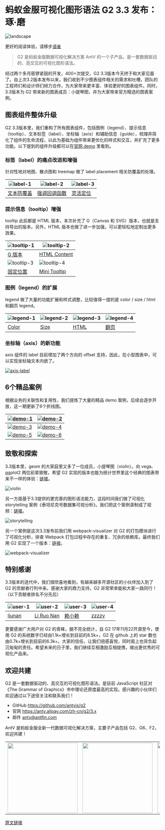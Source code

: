 # 蚂蚁金服可视化图形语法 G2 3.3 发布：琢·磨

![landscape](https://cdn.nlark.com/lark/0/2018/png/619/1539617561562-735601fe-7c28-4ddc-aa8b-d230d46e5e00.png)

更好的阅读体验，请移步[语雀](https://www.yuque.com/antv/blog/g2-3.3-release)

> G2 是蚂蚁金服数据可视化解决方案 AntV 的一个子产品，是一套数据驱动的、高交互的可视化图形语法。

经过两个多月密锣紧鼓的开发，400+次提交，G2 3.3版本今天终于和大家见面了。自上次3.2版本发布以来，我们收到不少图表组件相关的需求和吐槽，团队的工程师们和设计师们倾力合作，为大家带来更丰富、体验更好的图表组件。同时，3.3版本为 G2 带来新的图表成员：小提琴图，并为大家带来官方精选的图表案例。

## 图表组件整体升级

G2 3.3版本里，我们重构了所有图表组件，包括图例（legend）、提示信息（tooltip）、文本标签（label）、坐标轴（axis）和辅助信息（guide），梳理并简化了组件的生命流程，以此为基础为组件带来更优化的样式和交互，并扩充了更多功能。以下提到的组件升级都可以在[官网 demo](https://antv.alipay.com/zh-cn/g2/3.x/demo/index.html#_%E7%BB%84%E4%BB%B6%E4%BD%BF%E7%94%A8) 里看到。

### 标签（label）的痛点改进和增强

针对性地对地图、散点图和 treemap 做了 label placement 相关防覆盖的处理。

| ![label-1](https://cdn.nlark.com/lark/0/2018/png/619/1539619672502-705f9687-9081-4c3e-93ba-325186e8b86d.png) | ![label-2](https://cdn.nlark.com/lark/0/2018/png/619/1539619679388-c124590f-5132-4940-be2b-8ac1f22844fa.png) | ![label-3](https://cdn.nlark.com/lark/0/2018/png/619/1539619685785-c7c8b908-9d3c-4e62-8848-27850b9b8edc.png) |
|----|----|----|
| [文本防覆盖](https://antv.alipay.com/zh-cn/g2/3.x/demo/component/label-map.html) | [强调回调函数](https://antv.alipay.com/zh-cn/g2/3.x/demo/component/legend-tail.html) | [灵活定位](https://antv.alipay.com/zh-cn/g2/3.x/demo/component/label-position.html) |

### 提示信息（tooltip）增强

tooltip 此前都是 HTML 版本，本次补充了 G（Canvas 和 SVG）版本，也就是支持导出的版本。另外，HTML 版本也做了进一步加强，可以更轻松地定制出更多效果。

| ![tooltip-1](https://cdn.nlark.com/lark/0/2018/png/619/1539619829723-6458be26-061f-40a9-9896-f51f52cabef9.png) | ![tooltip-2](https://cdn.nlark.com/lark/0/2018/png/619/1539619840951-c1d43c75-2e53-41fb-861d-0f6a49b48e19.png) |
|----|----|
| [G 版本](https://antv.alipay.com/zh-cn/g2/3.x/demo/component/tooltip-canvastooltip.html) | [HTML Content](https://antv.alipay.com/zh-cn/g2/3.x/demo/component/tooltip-html-content.html) |
| ![tooltip-3](https://cdn.nlark.com/lark/0/2018/png/619/1539619926948-f65bcf24-c18a-4c27-851d-0cf439c63558.png) | ![tooltip-4](https://cdn.nlark.com/lark/0/2018/png/619/1539619934634-4075c935-ec52-4ba2-84b1-8ac0bb8933a5.png) |
| [固定位置](https://antv.alipay.com/zh-cn/g2/3.x/demo/component/tooltip-fixed-position.html) | [Mini Tooltip](https://antv.alipay.com/zh-cn/g2/3.x/demo/component/tooltip-mini.html) |

### 图例（legend）的扩展

legend 做了大量的功能扩展和样式调整，比较值得一提的是 color / size / html 和翻页 legend。

| ![legend-1](https://cdn.nlark.com/lark/0/2018/png/619/1539620313490-c98b03dd-bac6-4149-a03d-0815fe1df845.png) | ![legend-2](https://cdn.nlark.com/lark/0/2018/png/619/1539620064793-e2f13b00-bdfe-4740-a690-e38e1f9da201.png) | ![legend-3](https://cdn.nlark.com/lark/0/2018/png/619/1539620087148-a84c0474-30cb-4016-9d4b-13f93183c62d.png) | ![legend-4](https://cdn.nlark.com/lark/0/2018/png/619/1539620093764-fcc442c5-711a-4e15-ba9d-d03dc3428c4e.png) |
|----|----|----|----|
| [Color](https://antv.alipay.com/zh-cn/g2/3.x/demo/component/legend-color.html) | [Size](https://antv.alipay.com/zh-cn/g2/3.x/demo/component/legend-size.html) | [HTML](https://antv.alipay.com/zh-cn/g2/3.x/demo/component/legend-html.html) | [翻页](https://antv.alipay.com/zh-cn/g2/3.x/demo/component/legend-pagenation.html) |

### 坐标轴（axis）的新功能

axis 组件的 label 目前增加了两个方向的 offset 支持，因此，在小型图表中，可以实现坐标轴文本内嵌了。

[![axis-label](https://cdn.nlark.com/lark/0/2018/png/619/1539620653141-8f44b047-25e3-40b8-86c4-b7ac47e40da9.png)](https://antv.alipay.com/zh-cn/g2/3.x/demo/component/axis-label-offset.html)

## 6个精品案例

根据业务的关联性和复用性，我们提炼了大量的精品 demo 案例，后续会逐步开放，这一期更新了6个折线图。

| [![demo-1](https://cdn.nlark.com/lark/0/2018/png/619/1539620696235-1434e86d-d014-405b-bb48-9b6a9bbb8ed9.png)](https://antv.alipay.com/zh-cn/g2/3.x/demo/gallery/line3.html) | [![demo-2](https://cdn.nlark.com/lark/0/2018/png/619/1539620707056-13453f3f-4552-4755-933d-a62b67192645.png)](https://antv.alipay.com/zh-cn/g2/3.x/demo/gallery/line2.html) |
|----|----|
| [![demo-3](https://cdn.nlark.com/lark/0/2018/png/619/1539620715476-86da7d49-132b-4bce-9179-39c3218b23c1.png)](https://antv.alipay.com/zh-cn/g2/3.x/demo/gallery/line6.html) | [![demo-4](https://cdn.nlark.com/lark/0/2018/png/619/1539620729626-c04bd74a-c164-41f9-9443-c2813b488a61.png)](https://antv.alipay.com/zh-cn/g2/3.x/demo/gallery/line4.html) |
| [![demo-5](https://cdn.nlark.com/lark/0/2018/png/619/1539620740532-77142126-c9d0-480a-8cd7-6903032aa2c8.png)](https://antv.alipay.com/zh-cn/g2/3.x/demo/gallery/line5.html) | [![demo-6](https://cdn.nlark.com/lark/0/2018/png/619/1539620753012-ed976c71-f021-4468-a7eb-0d4622904365.png)](https://antv.alipay.com/zh-cn/g2/3.x/demo/gallery/line1.html) |

## 致敬和探索

3.3版本里，geom 的大家庭里又多了一位成员，小提琴图（violin）。向 vega、ggplot2 两位前辈致敬，希望 G2 实现的版本也能为统计世界里这个经典的图表带来不一样的体验：[链接](https://antv.alipay.com/zh-cn/g2/3.x/demo/other/violin.html)。

![violin](https://cdn.nlark.com/lark/0/2018/gif/619/1539257814939-b34bb906-223b-4b52-b2aa-2816ae1ef74b.gif)

另一方面基于3.3提供的更完善的图形语法能力，这段时间我们做了可视化 storytelling 案例《泰坦尼克号数据集可视分析》。我们把这个案例录制成了视频：[链接](https://v.youku.com/v_show/id_XMzgzMDk3Mjk1Mg==.html)。

![storytelling](https://cdn.nlark.com/lark/0/2018/png/619/1539258098542-cc553028-f041-4c01-89d7-93cc97014c46.png)

另一个案例是这次3.3发布前我们用 webpack-visualizer 对 G2 的打包模块进行了可视化分析，排查 Webpack 打包过程中存在的重复、冗余的依赖库。最终我们用 G2 实现了一个版本：[链接](https://antv.alipay.com/zh-cn/g2/3.x/demo/relation/webpack-visualizer.html)。

![webpack-visualizer](https://cdn.nlark.com/lark/0/2018/gif/619/1539258494707-0be4756e-706d-4e8c-8182-f3760b8dd5e5.gif)

## 特别感谢

3.3版本的迭代中，我们很欣喜地看到，有越来越多开源社区的小伙伴加入到了 G2 的贡献者行列中来。感谢大家的鼎力支持，G2 非常荣幸能和大家一路同行！（以下贡献者排名不分先后）

| ![user-1](https://cdn.nlark.com/lark/0/2018/png/619/1539246344336-81a296cd-3980-46d4-8c42-0dc5cbe6273d.png) | ![user-2](https://cdn.nlark.com/lark/0/2018/png/619/1539246411377-2dba76d5-489e-40c5-8ee1-d296d7b7549c.png) | ![user-3](https://cdn.nlark.com/lark/0/2018/png/619/1539246391792-46320fd8-3f9d-4155-b988-72406d71020e.png) | ![user-4](https://cdn.nlark.com/lark/0/2018/png/619/1539246366261-5bd45572-b9dd-406b-862d-0a6e5181015e.png) |
|----|----|----|----|
| [liunan](https://github.com/forbreak) | [Li Ruo Nan](https://github.com/Sai0514) | [赖小赖](https://github.com/laispace) | [zzzzy](https://github.com/maplor) |

更要感谢广大用户对 G2 的青睐，据不完全统计，自 G2 17年11月22开源至今，使用 G2 的系统数字已经由1.1k+增长到目前的8.5k+，G2 在 github 上的 star 数也由0.7k+增长到目前的6.3k+。大家的信任，让我们倍感喜悦，同时肩上也背负起沉甸甸的责任。希望未来的日子里，我们继续互相激励互相提携，做出更优秀的可视化产品来。

## 欢迎共建

G2 是一套数据驱动的、高交互的可视化图形语法。是目前 JavaScript 社区对《The Grammar of Graphics》书中理论还原度最高的实现。感兴趣的小伙伴们欢迎通过以下途径关注和联系我们！

- GitHub https://github.com/antvis/g2
- 官网 https://antv.alipay.com/zh-cn/g2/3.x
- 邮件 antv@antfin.com

AntV 是蚂蚁金服全新一代数据可视化解决方案，主要子产品包括 G2、G6、F2，欢迎共建！

<div class="bi-table"><table><colgroup><col><col><col></colgroup><tbody><tr><td rowspan="1" colspan="1"><div data-type="p"><a target="_blank" rel="noopener noreferrer nofollow" href="https://antv.alipay.com/zh-cn/g2/3.x/index.html" class="bi-link"><div data-type="image" data-display="block" data-align="center" data-src="https://cdn.yuque.com/lark/0/2018/png/355/1531725785990-d1682f3d-6655-47e7-a4f7-e8cd7518f08c.png" data-width="228"><img src="https://cdn.yuque.com/lark/0/2018/png/355/1531725785990-d1682f3d-6655-47e7-a4f7-e8cd7518f08c.png" width="228"></div></a></div></td><td rowspan="1" colspan="1"><div data-type="p"><a target="_blank" rel="noopener noreferrer nofollow" href="https://antv.alipay.com/zh-cn/g6/1.x/index.html" class="bi-link"><div data-type="image" data-display="block" data-align="center" data-src="https://cdn.yuque.com/lark/0/2018/png/355/1531725758171-21b4f4ea-9455-44d4-8e46-7c10be80ccca.png" data-width="228"><img src="https://cdn.yuque.com/lark/0/2018/png/355/1531725758171-21b4f4ea-9455-44d4-8e46-7c10be80ccca.png" width="228"></div></a></div></td><td rowspan="1" colspan="1"><div data-type="p"><a target="_blank" rel="noopener noreferrer nofollow" href="https://antv.alipay.com/zh-cn/f2/3.x/index.html" class="bi-link"><div data-type="image" data-display="block" data-align="center" data-src="https://cdn.yuque.com/lark/0/2018/png/355/1531725778548-1661b27e-d966-4446-ab83-9896709829c7.png" data-width="229"><img src="https://cdn.yuque.com/lark/0/2018/png/355/1531725778548-1661b27e-d966-4446-ab83-9896709829c7.png" width="229"></div></a></div></td></tr></tbody></table></div>

[原文链接](https://www.yuque.com/antv/blog/g2-3.3-release)
